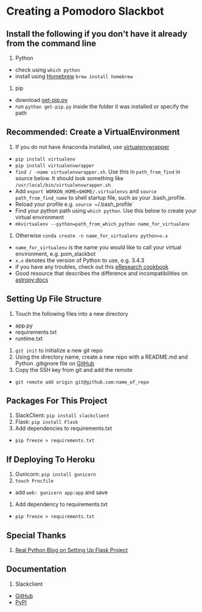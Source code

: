 # Creating a Pomodoro Slackbot

## Install the following if you don't have it already from the command line
1. Python
  - check using `which python`
  - install using [Homebrew](http://brew.sh/) `brew install homebrew`
1. pip
  - download [get-pip.py](http://pip.readthedocs.org/en/stable/installing/)
  - run `python get-pip.py` inside the folder it was installed or specify the path

## Recommended: Create a VirtualEnvironment
1. If you do not have Anaconda installed, use [virtualenvwrapper](http://virtualenvwrapper.readthedocs.org/en/latest/#introduction)
  - `pip install virtualenv`
  - `pip install virtualenvwrapper`
  - `find / -name virtualenvwrapper.sh`. Use this in `path_from_find` in source below. It should look something like `/usr/local/bin/virtualenvwrapper.sh`
  - Add `export WORKON_HOME=$HOME/.virtualenvs` and `source path_from_find_name` to shell startup file, such as your .bash_profile.
  - Reload your profile e.g. `source `~/.bash_profile`
  - Find your python path using `which python`. Use this below to create your virtual environment
  - `mkvirtualenv --python=path_from_which_python name_for_virtualenv`
1. Otherwise `conda create -n name_for_virtualenv python=x.x`
  - `name_for_virtualenv` is the name you would like to call your virtual environment, e.g. pom_slackbot
  - `x.x` denotes the version of Python to use, e.g. 3.4.3 
  - if you have any troubles, check out this [eResearch cookbook](http://uoa-eresearch.github.io/eresearch-cookbook/recipe/2014/11/20/conda/)
- Good resource that describes the difference and incompatibilities on [astropy:docs](http://docs.astropy.org/en/stable/development/workflow/virtual_pythons.html)

## Setting Up File Structure
1. Touch the following files into a new directory
  - app.py
  - requirements.txt
  - runtime.txt
1. `git init` to initialize a new git repo
1. Using the directory name, create a new repo with a README.md and Python .gitignore file on [GitHub](https://github.com/)
1. Copy the SSH key from git and add the remote
  - `git remote add origin git@github.com:name_of_repo`

## Packages For This Project
1. SlackClient: `pip install slackclient`
1. Flask: `pip install Flask`
1. Add dependencies to requirements.txt
  - `pip freeze > requirements.txt`

## If Deploying To Heroku
1. Gunicorn: `pip install gunicorn`
1. `touch Procfile`
  - add `web: gunicorn app:app` and save
1. Add dependency to requirements.txt
  - `pip freeze > requirements.txt`

## Special Thanks
1. [Real Python Blog on Setting Up Flask Project](https://realpython.com/blog/python/flask-by-example-part-1-project-setup/)

## Documentation
1. Slackclient
  - [GitHub](https://github.com/slackhq/python-slackclient)
  - [PyPI](https://pypi.python.org/pypi/slackclient)
